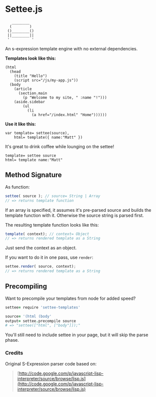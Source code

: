 # Settee.js

       ________
      (        )
     ()________()
     ||________||
     '          '

An s-expression template engine with no external dependencies.

**Templates look like this:**

    (html
      (head
        (title "Hello")
        (script src="/js/my-app.js"))
      (body
        (article
          (section.main
            (p "Welcome to my site, " :name "!")))
        (aside.sidebar
            (ul
              (li
                (a href="/index.html" "Home"))))))

**Use it like this:**

    var template= settee(source),
        html= template({ name:"Matt" })

It's great to drink coffee while lounging on the settee!

    template= settee source
    html= template name:"Matt"


## Method Signature

As function:

```javascript
settee( source ); // source= String | Array
// => returns template function
```

If an array is specified, it assumes it's pre-parsed source and builds the 
template function with it. Otherwise the source string is parsed first.

The resulting  template function looks like this:

```javascript
template( context); // context= Object 
// => returns rendered template as a String
```

Just send the context as an object.

If you want to do it in one pass, use `render`:

```javascript
settee.render( source, context); 
// => returns rendered template as a String
```

## Precompiling

Want to precompile your templates from node for added speed?

```coffeescript
settee= require 'settee-templates'

source= '(html (body'
output= settee.precompile source 
# => "settee(["html", ["body"]]);"
```

You'll still need to include settee in your page, but it will skip the parse phase.

### Credits

Original S-Expression parser code based on:

> [http://code.google.com/p/javascript-lisp-interpreter/source/browse/lisp.js](http://code.google.com/p/javascript-lisp-interpreter/source/browse/lisp.js)
